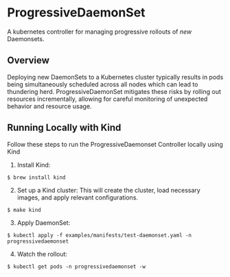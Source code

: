 # ProgressiveDaemonSet
A kubernetes controller for managing progressive rollouts of *new* Daemonsets.

## Overview
Deploying new DaemonSets to a Kubernetes cluster typically results in pods being 
simultaneously scheduled across all nodes which can lead to thundering herd.
ProgressiveDaemonSet mitigates these risks by rolling out resources incrementally, 
allowing for careful monitoring of unexpected behavior and resource usage.

## Running Locally with Kind
Follow these steps to run the ProgressiveDaemonset Controller locally using Kind
1. Install Kind:
```console
$ brew install kind
```
2. Set up a Kind cluster:
This will create the cluster, load necessary images, and apply relevant configurations.
```console
$ make kind
```
3. Apply DaemonSet:
```console
$ kubectl apply -f examples/manifests/test-daemonset.yaml -n progressivedaemonset
```
4. Watch the rollout:
```console
$ kubectl get pods -n progressivedaemonset -w
```